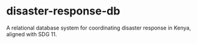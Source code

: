 # disaster-response-db
A relational database system for coordinating disaster response in Kenya, aligned with SDG 11.

